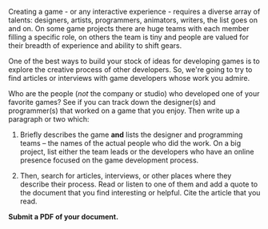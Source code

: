 Creating a game - or any interactive experience - requires a diverse array of talents: designers, artists, programmers, animators, writers, the list goes on and on. On some game projects there are huge teams with each member filling a specific role, on others the team is tiny and people are valued for their breadth of experience and ability to shift gears.

One of the best ways to build your stock of ideas for developing games is to explore the creative process of other developers. So, we're going to try to find articles or interviews with game developers whose work you admire.

Who are the people (*not* the company or studio) who developed one of your favorite games? See if you can track down the designer(s) and programmer(s) that worked on a game that you enjoy. Then write up a paragraph or two which:

1. Briefly describes the game **and** lists the designer and programming teams – the names of the actual people who did the work. On a big project, list either the team leads or the developers who have an online presence focused on the game development process.

2. Then, search for articles, interviews, or other places where they describe their process. Read or listen to one of them and add a quote to the document that you find interesting or helpful. Cite the article that you read.

**Submit a PDF of your document.**
